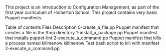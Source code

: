 This project is an introduction to Configuration Management, as part of the first year curriculum of Holberton School. This project contains very basic Puppet manifests.

Table of contents
Files	Description
0-create_a_file.pp	Puppet manifest that creates a file in the /tmp directory
1-install_a_package.pp	Puppet manifest that installs puppet-lint
2-execute_a_command.pp	Puppet manifest that kills a process named killmenow
killmenow	        Test bash script to kill with manifest 2-execute_a_command.pp

